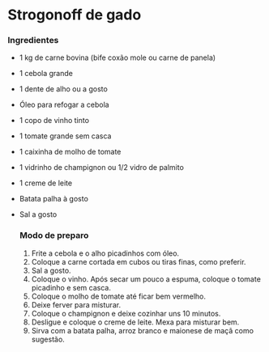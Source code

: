 # Strogonoff de gado 

### Ingredientes

- 1 kg de carne bovina (bife coxão mole ou carne de panela)

- 1 cebola grande

- 1 dente de alho ou a gosto

- Óleo para refogar a cebola

- 1 copo de vinho tinto

- 1 tomate grande sem casca

- 1 caixinha de molho de tomate

- 1 vidrinho de champignon ou 1/2 vidro de palmito

- 1 creme de leite

- Batata palha à gosto

- Sal a gosto

  ### Modo de preparo

  1. Frite a cebola e o alho picadinhos com óleo.
  2. Coloque a carne cortada em cubos ou tiras finas, como preferir.
  3. Sal a gosto.
  4. Coloque o vinho. Após secar um pouco a espuma, coloque o tomate picadinho e sem casca.
  5. Coloque o molho de tomate até ficar bem vermelho.
  6. Deixe ferver para misturar.
  7. Coloque o champignon e deixe cozinhar uns 10 minutos.
  8. Desligue e coloque o creme de leite. Mexa para misturar bem.
  9. Sirva com a batata palha, arroz branco e maionese de maçã como sugestão.
